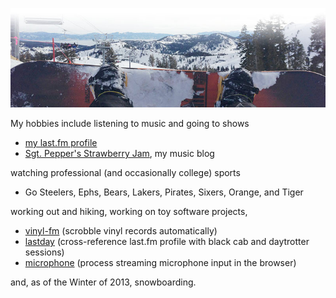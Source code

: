![My first trip to Tahoe (Squaw Valley)](img/snowboarding-fade.jpg)

My hobbies include listening to music and going to shows

* [my last.fm profile][lastfm]
* [Sgt. Pepper's Strawberry Jam][pj], my music blog

watching professional (and occasionally college) sports

* Go Steelers, Ephs, Bears, Lakers, Pirates, Sixers, Orange, and Tiger

working out and hiking, working on toy software projects,

* [vinyl-fm][vfm] (scrobble vinyl records automatically)
* [lastday][lastday] (cross-reference last.fm profile with black cab and daytrotter sessions)
* [microphone][microphone] (process streaming microphone input in the browser)


and, as of the Winter of 2013, snowboarding.

[lastfm]: http://last.fm/user/StevoX
[pj]: http://peppersjam.com
[vfm]: http://srubin.github.io/vinyl-fm/
[lastday]: http://www.eecs.berkeley.edu/~srubin/toys/lastday/
[microphone]: http://github.com/srubin/microphone